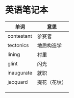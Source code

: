 # 英语笔记本

| 单词       | 意思         |
| ---------- | ------------ |
| contestant | 参赛者       |
| tectonics  | 地质构造学   |
| lining     | 衬里         |
| glint      | 闪光         |
| inaugurate | 就职         |
| jacquard   | 提花（花纹） |
|            |              |
|            |              |
|            |              |